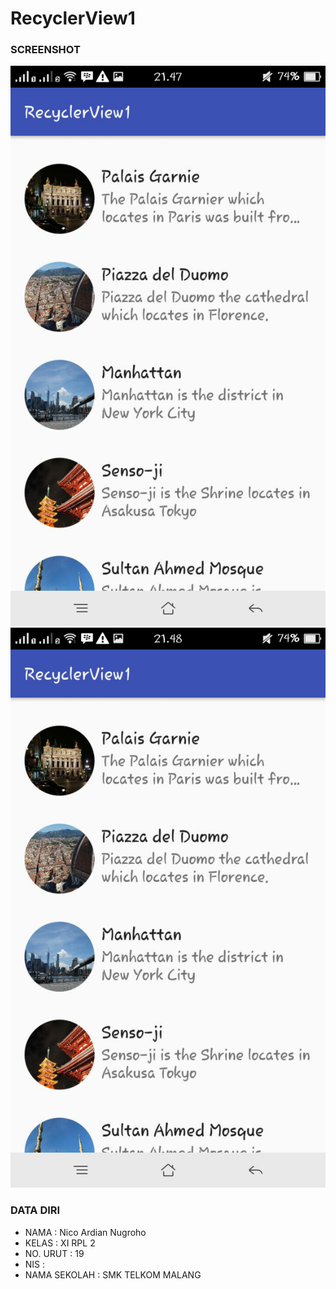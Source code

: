 # RecyclerView1
### SCREENSHOT 
![ScreenShot](https://github.com/NicoAN42/recyclerview1/blob/master/r1.png "")
![ScreenShot](https://github.com/NicoAN42/recyclerview1/blob/master/r1a.png "")
<br>

### DATA DIRI
- NAMA      : Nico Ardian Nugroho
- KELAS     : XI RPL 2
- NO. URUT  : 19
- NIS       : 
- NAMA SEKOLAH  : SMK TELKOM MALANG
